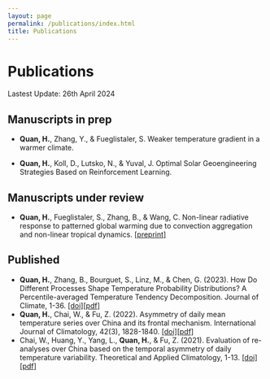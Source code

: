 ```yaml
---
layout: page
permalink: /publications/index.html
title: Publications
---
```


# Publications

Lastest Update: 26th April 2024

## Manuscripts in prep

- **Quan, H.**, Zhang, Y., & Fueglistaler, S. Weaker temperature gradient in a warmer climate.

- **Quan, H.**, Koll, D., Lutsko, N., & Yuval, J. Optimal Solar Geoengineering Strategies Based on Reinforcement Learning.

## Manuscripts under review

- **Quan, H.**, Fueglistaler, S., Zhang, B., & Wang, C. Non-linear radiative response to patterned global warming due to convection aggregation and non-linear tropical dynamics. [[preprint]](https://heng-quan.github.io/mypaper/Quan_2023_JCLI_preprint.pdf)

## Published

- **Quan, H.**, Zhang, B., Bourguet, S., Linz, M., & Chen, G. (2023). How Do Different Processes Shape Temperature Probability Distributions? A Percentile-averaged Temperature Tendency Decomposition. Journal of Climate, 1-36. [[doi]](https://journals.ametsoc.org/view/journals/clim/aop/JCLI-D-22-0556.1/JCLI-D-22-0556.1.xml)[[pdf]](https://heng-quan.github.io/mypaper/Quan_2023_JCLI.pdf)
- **Quan, H.**, Chai, W., & Fu, Z. (2022). Asymmetry of daily mean temperature series over China and its frontal mechanism. International Journal of Climatology, 42(3), 1828-1840. [[doi]](https://rmets.onlinelibrary.wiley.com/doi/full/10.1002/joc.7338)[[pdf]](https://heng-quan.github.io/mypaper/Quan_2022_IJOC.pdf)
- Chai, W., Huang, Y., Yang, L., **Quan, H.**, & Fu, Z. (2021). Evaluation of re-analyses over China based on the temporal asymmetry of daily temperature variability. Theoretical and Applied Climatology, 1-13. [[doi]](https://link.springer.com/article/10.1007/s00704-021-03839-y)[[pdf]](https://heng-quan.github.io/mypaper/Chai_2021_TAC.pdf)
